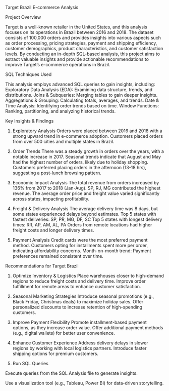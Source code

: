 Target Brazil E-commerce Analysis

Project Overview

Target is a well-known retailer in the United States, and this analysis focuses on its operations in Brazil between 2016 and 2018. The dataset consists of 100,000 orders and provides insights into various aspects such as order processing, pricing strategies, payment and shipping efficiency, customer demographics, product characteristics, and customer satisfaction levels.
By conducting an in-depth SQL-based analysis, this project aims to extract valuable insights and provide actionable recommendations to improve Target’s e-commerce operations in Brazil.

SQL Techniques Used

This analysis employs advanced SQL queries to gain insights, including:
Exploratory Data Analysis (EDA): Examining data structure, trends, and distributions.
Joins & Subqueries: Merging tables to gain deeper insights.
Aggregations & Grouping: Calculating totals, averages, and trends.
Date & Time Analysis: Identifying order trends based on time.
Window Functions: Ranking, partitioning, and analyzing historical trends.


Key Insights & Findings

1. Exploratory Analysis
Orders were placed between 2016 and 2018 with a strong upward trend in e-commerce adoption.
Customers placed orders from over 500 cities and multiple states in Brazil.


2. Order Trends
There was a steady growth in orders over the years, with a notable increase in 2017.
Seasonal trends indicate that August and May had the highest number of orders, likely due to holiday shopping.
Customers preferred placing orders in the afternoon (13-18 hrs), suggesting a post-lunch browsing pattern.

3. Economic Impact Analysis
The total revenue from orders increased by 136% from 2017 to 2018 (Jan-Aug).
SP, RJ, MG contributed the highest revenue.
The average order price and freight value varied significantly across states, impacting profitability.

4. Freight & Delivery Analysis
The average delivery time was 8 days, but some states experienced delays beyond estimates.
Top 5 states with fastest deliveries:  SP, PR, MG, DF, SC
Top 5 states with longest delivery times:  RR, AP, AM, AL, PA
Orders from remote locations had higher freight costs and longer delivery times.


5. Payment Analysis
Credit cards were the most preferred payment method.
Customers opting for installments spent more per order, indicating affordability concerns.
Month-on-month trend: Payment preferences remained consistent over time.

Recommendations for Target Brazil
1. Optimize Inventory & Logistics
Place warehouses closer to high-demand regions to reduce freight costs and delivery time.
Improve order fulfillment for remote areas to enhance customer satisfaction.

2. Seasonal Marketing Strategies
Introduce seasonal promotions (e.g., Black Friday, Christmas deals) to maximize holiday sales.
Offer personalized discounts to increase retention of high-spending customers.

3. Improve Payment Flexibility
Promote installment-based payment options, as they increase order value.
Offer additional payment methods (e.g., digital wallets) for better user convenience.

4. Enhance Customer Experience
Address delivery delays in slower regions by working with local logistics partners.
Introduce faster shipping options for premium customers.



3. Run SQL Queries

Execute queries from the SQL Analysis file to generate insights.

Use a visualization tool (e.g., Tableau, Power BI) for data-driven storytelling.
